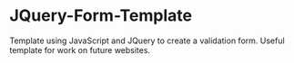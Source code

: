 # JQuery-Form-Template
Template using JavaScript and JQuery to create a validation form. Useful template for work on future websites.
